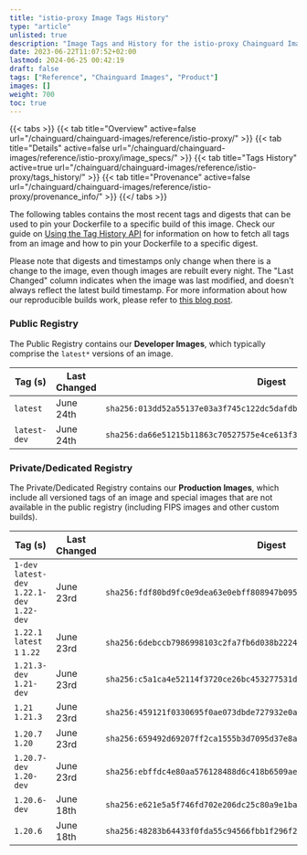 ```yaml
---
title: "istio-proxy Image Tags History"
type: "article"
unlisted: true
description: "Image Tags and History for the istio-proxy Chainguard Image"
date: 2023-06-22T11:07:52+02:00
lastmod: 2024-06-25 00:42:19
draft: false
tags: ["Reference", "Chainguard Images", "Product"]
images: []
weight: 700
toc: true
---
```


{{< tabs >}}
{{< tab title="Overview" active=false url="/chainguard/chainguard-images/reference/istio-proxy/" >}}
{{< tab title="Details" active=false url="/chainguard/chainguard-images/reference/istio-proxy/image_specs/" >}}
{{< tab title="Tags History" active=true url="/chainguard/chainguard-images/reference/istio-proxy/tags_history/" >}}
{{< tab title="Provenance" active=false url="/chainguard/chainguard-images/reference/istio-proxy/provenance_info/" >}}
{{</ tabs >}}

The following tables contains the most recent tags and digests that can be used to pin your Dockerfile to a specific build of this image. Check our guide on [Using the Tag History API](/chainguard/chainguard-images/using-the-tag-history-api/) for information on how to fetch all tags from an image and how to pin your Dockerfile to a specific digest.

Please note that digests and timestamps only change when there is a change to the image, even though images are rebuilt every night. The "Last Changed" column indicates when the image was last modified, and doesn't always reflect the latest build timestamp. For more information about how our reproducible builds work, please refer to [this blog post](https://www.chainguard.dev/unchained/reproducing-chainguards-reproducible-image-builds).

### Public Registry
The Public Registry contains our **Developer Images**, which typically comprise the `latest*` versions of an image.

| Tag (s)       | Last Changed | Digest                                                                    |
|---------------|--------------|---------------------------------------------------------------------------|
|  `latest`     | June 24th    | `sha256:013dd52a55137e03a3f745c122dc5dafdbdcbbb7857f50302ff145b6076861f4` |
|  `latest-dev` | June 24th    | `sha256:da66e51215b11863c70527575e4ce613f39101f2e14379cfd62d1976329a61e0` |


### Private/Dedicated Registry
The Private/Dedicated Registry contains our **Production Images**, which include all versioned tags of an image and special images that are not available in the public registry (including FIPS images and other custom builds).

| Tag (s)                                       | Last Changed | Digest                                                                    |
|-----------------------------------------------|--------------|---------------------------------------------------------------------------|
|  `1-dev` `latest-dev` `1.22.1-dev` `1.22-dev` | June 23rd    | `sha256:fdf80bd9fc0e9dea63e0ebff808947b095dcff1b83d4ce481710b889226d5a76` |
|  `1.22.1` `latest` `1` `1.22`                 | June 23rd    | `sha256:6debccb7986998103c2fa7fb6d038b2224539dc9905f61409826fe4fc8a83939` |
|  `1.21.3-dev` `1.21-dev`                      | June 23rd    | `sha256:c5a1ca4e52114f3720ce26bc453277531d2b85fcff67cc385113e6451a269635` |
|  `1.21` `1.21.3`                              | June 23rd    | `sha256:459121f0330695f0ae073dbde727932e0a49a7a295b439cd1b9e8f8580017740` |
|  `1.20.7` `1.20`                              | June 23rd    | `sha256:659492d69207ff2ca1555b3d7095d37e8ab2574fd9d10ab10eef00182b464b90` |
|  `1.20.7-dev` `1.20-dev`                      | June 23rd    | `sha256:ebffdc4e80aa576128488d6c418b6509ae0a4d7ddf69de6cb70914e39d27a962` |
|  `1.20.6-dev`                                 | June 18th    | `sha256:e621e5a5f746fd702e206dc25c80a9e1bab98c76942dced37b3b5baa1d532184` |
|  `1.20.6`                                     | June 18th    | `sha256:48283b64433f0fda55c94566fbb1f296f220f0fcf0ded71d030118d29fde7162` |

